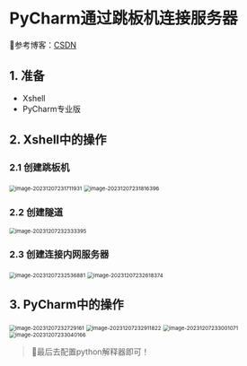 # PyCharm通过跳板机连接服务器

🎈参考博客：[CSDN](https://blog.csdn.net/qq_39407107/article/details/115468254)

## 1. 准备

- Xshell
- PyCharm专业版

## 2. Xshell中的操作

### 2.1 创建跳板机

<img src="img/image-20231207231711931.png" alt="image-20231207231711931" style="zoom: 67%;" />

<img src="img/image-20231207231816396.png" alt="image-20231207231816396" style="zoom:67%;" />

### 2.2 创建隧道

<img src="img/image-20231207232333395.png" alt="image-20231207232333395" style="zoom:67%;" />

### 2.3 创建连接内网服务器

<img src="img/image-20231207232536881.png" alt="image-20231207232536881" style="zoom:67%;" />

<img src="img/image-20231207232618374.png" alt="image-20231207232618374" style="zoom:67%;" />

## 3. PyCharm中的操作

<img src="img/image-20231207232729161.png" alt="image-20231207232729161" style="zoom:67%;" />

<img src="img/image-20231207232911822.png" alt="image-20231207232911822" style="zoom:67%;" />

<img src="img/image-20231207233001071.png" alt="image-20231207233001071" style="zoom:67%;" />

<img src="img/image-20231207233040166.png" alt="image-20231207233040166" style="zoom:67%;" />

> 🎁最后去配置python解释器即可！